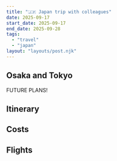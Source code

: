 ```yaml
---
title: "🇯🇵 Japan trip with colleagues"
date: 2025-09-17
start_date: 2025-09-17
end_date: 2025-09-28
tags:
  - "travel"
  - "japan"
layout: "layouts/post.njk"
---
```


## Osaka and Tokyo

FUTURE PLANS!

## Itinerary

## Costs
Flights
- 